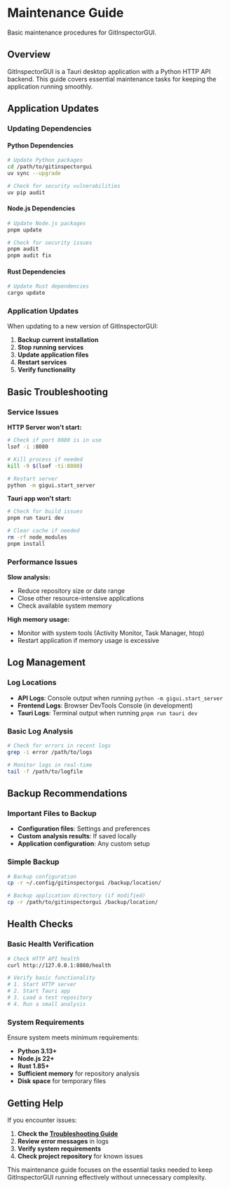 # Maintenance Guide

Basic maintenance procedures for GitInspectorGUI.

## Overview

GitInspectorGUI is a Tauri desktop application with a Python HTTP API backend. This guide covers essential maintenance tasks for keeping the application running smoothly.

## Application Updates

### Updating Dependencies

#### Python Dependencies

```bash
# Update Python packages
cd /path/to/gitinspectorgui
uv sync --upgrade

# Check for security vulnerabilities
uv pip audit
```

#### Node.js Dependencies

```bash
# Update Node.js packages
pnpm update

# Check for security issues
pnpm audit
pnpm audit fix
```

#### Rust Dependencies

```bash
# Update Rust dependencies
cargo update
```

### Application Updates

When updating to a new version of GitInspectorGUI:

1. **Backup current installation**
2. **Stop running services**
3. **Update application files**
4. **Restart services**
5. **Verify functionality**

## Basic Troubleshooting

### Service Issues

**HTTP Server won't start:**

```bash
# Check if port 8080 is in use
lsof -i :8080

# Kill process if needed
kill -9 $(lsof -ti:8080)

# Restart server
python -m gigui.start_server
```

**Tauri app won't start:**

```bash
# Check for build issues
pnpm run tauri dev

# Clear cache if needed
rm -rf node_modules
pnpm install
```

### Performance Issues

**Slow analysis:**

-   Reduce repository size or date range
-   Close other resource-intensive applications
-   Check available system memory

**High memory usage:**

-   Monitor with system tools (Activity Monitor, Task Manager, htop)
-   Restart application if memory usage is excessive

## Log Management

### Log Locations

-   **API Logs**: Console output when running `python -m gigui.start_server`
-   **Frontend Logs**: Browser DevTools Console (in development)
-   **Tauri Logs**: Terminal output when running `pnpm run tauri dev`

### Basic Log Analysis

```bash
# Check for errors in recent logs
grep -i error /path/to/logs

# Monitor logs in real-time
tail -f /path/to/logfile
```

## Backup Recommendations

### Important Files to Backup

-   **Configuration files**: Settings and preferences
-   **Custom analysis results**: If saved locally
-   **Application configuration**: Any custom setup

### Simple Backup

```bash
# Backup configuration
cp -r ~/.config/gitinspectorgui /backup/location/

# Backup application directory (if modified)
cp -r /path/to/gitinspectorgui /backup/location/
```

## Health Checks

### Basic Health Verification

```bash
# Check HTTP API health
curl http://127.0.0.1:8080/health

# Verify basic functionality
# 1. Start HTTP server
# 2. Start Tauri app
# 3. Load a test repository
# 4. Run a small analysis
```

### System Requirements

Ensure system meets minimum requirements:

-   **Python 3.13+**
-   **Node.js 22+**
-   **Rust 1.85+**
-   **Sufficient memory** for repository analysis
-   **Disk space** for temporary files

## Getting Help

If you encounter issues:

1. **Check the [Troubleshooting Guide](../development/troubleshooting.md)**
2. **Review error messages** in logs
3. **Verify system requirements**
4. **Check project repository** for known issues

This maintenance guide focuses on the essential tasks needed to keep GitInspectorGUI running effectively without unnecessary complexity.
